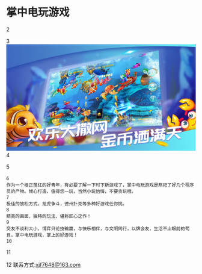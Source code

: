 # 掌中电玩游戏
2

3
![](1.jpg)
4

5
```
6
作为一个根正苗红的好青年，有必要了解一下时下新游戏了，掌中电玩游戏是祭祀了好几个程序员的产物。倾心打造，值得您一玩，当然小玩怡情，不要贪玩哦。
7
极佳的放松方式，龙虎争斗，德州扑克等多种好游戏任你挑。
8
精美的画面，独特的玩法，堪称匠心之作！
9
交友不谈利大小，博弈只论技输赢，与快乐相伴，与文明同行，以牌会友，生活不止眼前的苟且，掌中电玩游戏，掌上的好游戏！
10
```
11

12
联系方式:xjf7648@163.com
